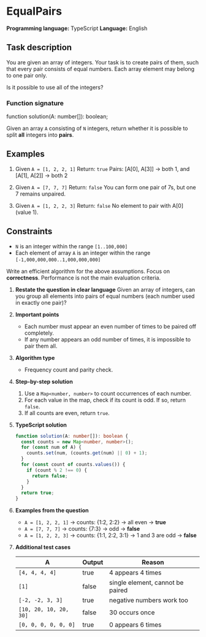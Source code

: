 # EqualPairs

**Programming language:** TypeScript
**Language:** English

## Task description

You are given an array of integers. Your task is to create pairs of them, such that every pair consists of equal numbers.
Each array element may belong to one pair only.

Is it possible to use all of the integers?

### Function signature

function solution(A: number\[]): boolean;

Given an array `A` consisting of `N` integers, return whether it is possible to split **all** integers into **pairs**.

## Examples

1. Given `A = [1, 2, 2, 1]`
   Return: `true`
   Pairs: \[A\[0], A\[3]] → both 1, and \[A\[1], A\[2]] → both 2

2. Given `A = [7, 7, 7]`
   Return: `false`
   You can form one pair of 7s, but one 7 remains unpaired.

3. Given `A = [1, 2, 2, 3]`
   Return: `false`
   No element to pair with A\[0] (value 1).

## Constraints

* `N` is an integer within the range `[1..100,000]`
* Each element of array `A` is an integer within the range `[-1,000,000,000..1,000,000,000]`

Write an efficient algorithm for the above assumptions. Focus on **correctness**. Performance is not the main evaluation criteria.


1. **Restate the question in clear language**
   Given an array of integers, can you group all elements into pairs of equal numbers (each number used in exactly one pair)?

2. **Important points**

   * Each number must appear an even number of times to be paired off completely.
   * If any number appears an odd number of times, it is impossible to pair them all.

3. **Algorithm type**

   * Frequency count and parity check.

4. **Step-by-step solution**

   1. Use a `Map<number, number>` to count occurrences of each number.
   2. For each value in the map, check if its count is odd. If so, return `false`.
   3. If all counts are even, return `true`.

5. **TypeScript solution**

   ```ts copy
   function solution(A: number[]): boolean {
     const counts = new Map<number, number>();
     for (const num of A) {
       counts.set(num, (counts.get(num) || 0) + 1);
     }
     for (const count of counts.values()) {
       if (count % 2 !== 0) {
         return false;
       }
     }
     return true;
   }
   ```

6. **Examples from the question**

   * `A = [1, 2, 2, 1]` → counts: {1:2, 2:2} → all even → **true**
   * `A = [7, 7, 7]` → counts: {7:3} → odd → **false**
   * `A = [1, 2, 2, 3]` → counts: {1:1, 2:2, 3:1} → 1 and 3 are odd → **false**

7. **Additional test cases**

   | A                      | Output | Reason                           |
   | ---------------------- | ------ | -------------------------------- |
   | `[4, 4, 4, 4]`         | true   | 4 appears 4 times                |
   | `[1]`                  | false  | single element, cannot be paired |
   | `[-2, -2, 3, 3]`       | true   | negative numbers work too        |
   | `[10, 20, 10, 20, 30]` | false  | 30 occurs once                   |
   | `[0, 0, 0, 0, 0, 0]`   | true   | 0 appears 6 times                |
